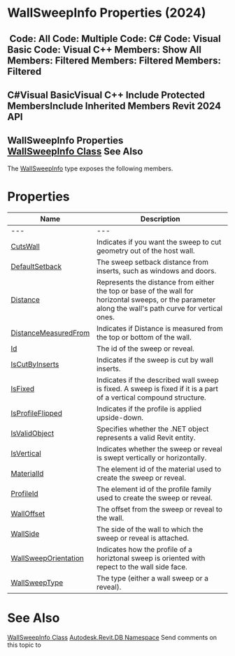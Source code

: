 # WallSweepInfo Properties (2024)

﻿
 Code: All Code: Multiple Code: C# Code: Visual Basic Code: Visual C++  Members: Show All Members: Filtered Members: Filtered Members: Filtered   
---  
C#Visual BasicVisual C++
Include Protected MembersInclude Inherited Members
Revit 2024 API  
---  
WallSweepInfo Properties  
[WallSweepInfo Class](140876fa-4c17-ad27-8a12-a4bf755e06f3.md "WallSweepInfo Class") See Also  
---  
The [WallSweepInfo](140876fa-4c17-ad27-8a12-a4bf755e06f3.md "WallSweepInfo Class") type exposes the following members.
# Properties
| Name | Description |
| --- | --- |
| --- | --- | --- |
| [CutsWall](4e831a66-a4ed-299d-7950-cec29c33b625.md "CutsWall Property") | Indicates if you want the sweep to cut geometry out of the host wall. |
| [DefaultSetback](ce7bd53f-64f0-43b2-cf68-c24bdae7b735.md "DefaultSetback Property") | The sweep setback distance from inserts, such as windows and doors. |
| [Distance](fbdfa9f5-a6fb-e335-689a-6935ca3a83d6.md "Distance Property") | Represents the distance from either the top or base of the wall for horizontal sweeps, or the parameter along the wall's path curve for vertical ones. |
| [DistanceMeasuredFrom](f93ebb36-8b02-6953-5f85-70d5b6473c14.md "DistanceMeasuredFrom Property") | Indicates if Distance is measured from the top or bottom of the wall. |
| [Id](463e3eb1-1bbf-9117-fe02-45da2a59c7ac.md "Id Property") | The id of the sweep or reveal. |
| [IsCutByInserts](9196a1c3-00e8-9e4c-42c2-3c0612e9fd71.md "IsCutByInserts Property") | Indicates if the sweep is cut by wall inserts. |
| [IsFixed](938549e8-c6f0-76c8-d640-ab2763d6b899.md "IsFixed Property") | Indicates if the described wall sweep is fixed. A sweep is fixed if it is a part of a vertical compound structure. |
| [IsProfileFlipped](0455b311-c69b-a53d-004b-8cb8d3f86526.md "IsProfileFlipped Property") | Indicates if the profile is applied upside-down. |
| [IsValidObject](32100d37-7fdc-a39d-9799-81d7922b7bd5.md "IsValidObject Property") | Specifies whether the .NET object represents a valid Revit entity. |
| [IsVertical](c4db2a9f-d814-a844-1df1-301b0e4f94d2.md "IsVertical Property") | Indicates whether the sweep or reveal is swept vertically or horizontally. |
| [MaterialId](18f06a02-b0d6-40cf-3682-a88db9fb086b.md "MaterialId Property") | The element id of the material used to create the sweep or reveal. |
| [ProfileId](cb72ef85-5bb7-a89b-f054-8af475455958.md "ProfileId Property") | The element id of the profile family used to create the sweep or reveal. |
| [WallOffset](acec047b-2881-8bd2-c741-dfd7be0059a4.md "WallOffset Property") | The offset from the sweep or reveal to the wall. |
| [WallSide](d69280c8-7e5c-fc50-0c70-3e3145096329.md "WallSide Property") | The side of the wall to which the sweep or reveal is attached. |
| [WallSweepOrientation](2456c9bb-8bf7-282b-c5de-2a1e57cfe47d.md "WallSweepOrientation Property") | Indicates how the profile of a horiztonal sweep is oriented with repect to the wall side face. |
| [WallSweepType](e6e5577a-4592-6ac5-d134-643356b68ac1.md "WallSweepType Property") | The type (either a wall sweep or a reveal). |

# See Also
[WallSweepInfo Class](140876fa-4c17-ad27-8a12-a4bf755e06f3.md "WallSweepInfo Class")
[Autodesk.Revit.DB Namespace](87546ba7-461b-c646-cbb1-2cb8f5bff8b2.md "Autodesk.Revit.DB Namespace")
Send comments on this topic to 